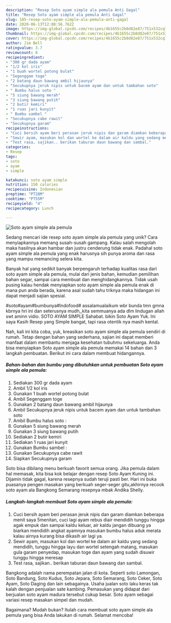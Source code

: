 ```yaml
---
description: "Resep Soto ayam simple ala pemula Anti Gagal"
title: "Resep Soto ayam simple ala pemula Anti Gagal"
slug: 185-resep-soto-ayam-simple-ala-pemula-anti-gagal
date: 2020-06-13T12:08:56.762Z
image: https://img-global.cpcdn.com/recipes/4b1655c2b8d82e87/751x532cq70/soto-ayam-simple-ala-pemula-foto-resep-utama.jpg
thumbnail: https://img-global.cpcdn.com/recipes/4b1655c2b8d82e87/751x532cq70/soto-ayam-simple-ala-pemula-foto-resep-utama.jpg
cover: https://img-global.cpcdn.com/recipes/4b1655c2b8d82e87/751x532cq70/soto-ayam-simple-ala-pemula-foto-resep-utama.jpg
author: Jim Bell
ratingvalue: 3.7
reviewcount: 8
recipeingredient:
- "300 gr dada ayam"
- "1/2 kol iris"
- "1 buah wortel potong bulat"
- "Segenggam toge"
- "2 batang daun bawang ambil hijaunya"
- "Secukupnya jeruk nipis untuk bacem ayam dan untuk tambahan soto"
- " Bumbu halus soto "
- "5 siung bawang merah"
- "3 siung bawang putih"
- "2 butir kemiri"
- "1 ruas jari kunyit"
- " Bumbu sambel "
- "Secukupnya cabe rawit"
- "Secukupnya garam"
recipeinstructions:
- "Cuci bersih ayam beri perasan jeruk nipis dan garam diamkan beberapa menit saya 5menitan, cuci lagi ayam rebus diair mendidih tunggu hingga agak empuk dan sampai kaldu keluar, air kaldu jangan dibuang ya biarkan mendidih angkat ayamnya masukan bumbu halus aduk merata kalau airnya kurang bisa dikasih air lagi ya."
- "Sewir ayam, masukan kol dan wortel ke dalam air kaldu yang sedang mendidih, tunggu hingga layu dan wortel setengah matang, masukan gula garam penyedap, masukan toge dan ayam yang sudah disuwir tunggu hingga meresap"
- "Test rasa, sajikan.. berikan taburan daun bawang dan sambal."
categories:
- Resep
tags:
- soto
- ayam
- simple

katakunci: soto ayam simple 
nutrition: 150 calories
recipecuisine: Indonesian
preptime: "PT28M"
cooktime: "PT55M"
recipeyield: "4"
recipecategory: Lunch

---
```



![Soto ayam simple ala pemula](https://img-global.cpcdn.com/recipes/4b1655c2b8d82e87/751x532cq70/soto-ayam-simple-ala-pemula-foto-resep-utama.jpg)

Sedang mencari ide resep soto ayam simple ala pemula yang unik? Cara menyiapkannya memang susah-susah gampang. Kalau salah mengolah maka hasilnya akan hambar dan justru cenderung tidak enak. Padahal soto ayam simple ala pemula yang enak harusnya sih punya aroma dan rasa yang mampu memancing selera kita.

Banyak hal yang sedikit banyak berpengaruh terhadap kualitas rasa dari soto ayam simple ala pemula, mulai dari jenis bahan, kemudian pemilihan bahan segar, sampai cara membuat dan menghidangkannya. Tidak usah pusing kalau hendak menyiapkan soto ayam simple ala pemula enak di mana pun anda berada, karena asal sudah tahu triknya maka hidangan ini dapat menjadi sajian spesial.

#soto#ayam#bumbunya#Indofood# assalamualaikum wbr bunda tmn gmna kbrnya hri ini dan seterusnya mudh,,kita semmuanya ada dlm lindugan allah swt aminn vidio. SOTO AYAM SIMPLE Sahabat. bikin Soto Ayam Yuk. Ini saya Kasih Resep yang Simple bangat, tapi rasa otentik nya masih kental.


Nah, kali ini kita coba, yuk, kreasikan soto ayam simple ala pemula sendiri di rumah. Tetap dengan bahan yang sederhana, sajian ini dapat memberi manfaat dalam membantu menjaga kesehatan tubuhmu sekeluarga. Anda bisa menyiapkan Soto ayam simple ala pemula memakai 14 bahan dan 3 langkah pembuatan. Berikut ini cara dalam membuat hidangannya.

<!--inarticleads1-->

##### Bahan-bahan dan bumbu yang dibutuhkan untuk pembuatan Soto ayam simple ala pemula:

1. Sediakan 300 gr dada ayam
1. Ambil 1/2 kol iris
1. Gunakan 1 buah wortel potong bulat
1. Ambil Segenggam toge
1. Gunakan 2 batang daun bawang ambil hijaunya
1. Ambil Secukupnya jeruk nipis untuk bacem ayam dan untuk tambahan soto
1. Ambil  Bumbu halus soto :
1. Gunakan 5 siung bawang merah
1. Gunakan 3 siung bawang putih
1. Sediakan 2 butir kemiri
1. Sediakan 1 ruas jari kunyit
1. Gunakan  Bumbu sambel :
1. Gunakan Secukupnya cabe rawit
1. Siapkan Secukupnya garam


Soto bisa dibilang menu berkuah favorit semua orang. Jika pemula dalam hal memasak, kita bisa kok belajar dengan resep Soto Ayam Kuning ini. Dijamin tidak gagal, karena resepnya sudah teruji pasti ber. Hari ini buka puasanya pengen masakan yang berkuah seger-seger gitu,akhirnya recook soto ayam ala Bangkong Semarang resepnya mbak Andika Shelly. 

<!--inarticleads2-->

##### Langkah-langkah membuat Soto ayam simple ala pemula:

1. Cuci bersih ayam beri perasan jeruk nipis dan garam diamkan beberapa menit saya 5menitan, cuci lagi ayam rebus diair mendidih tunggu hingga agak empuk dan sampai kaldu keluar, air kaldu jangan dibuang ya biarkan mendidih angkat ayamnya masukan bumbu halus aduk merata kalau airnya kurang bisa dikasih air lagi ya.
1. Sewir ayam, masukan kol dan wortel ke dalam air kaldu yang sedang mendidih, tunggu hingga layu dan wortel setengah matang, masukan gula garam penyedap, masukan toge dan ayam yang sudah disuwir tunggu hingga meresap
1. Test rasa, sajikan.. berikan taburan daun bawang dan sambal.


Bangkong adalah nama perempatan jalan di kota. Seperti soto Lamongan, Soto Bandung, Soto Kudus, Soto Jepara, Soto Semarang, Soto Ceker, Soto Ayam, Soto Daging dan lain sebagainya. Usaha jualan soto laku keras tak kalah dengan penjualan sate kambing. Pemasukan yang didapat dari berjualan soto ayam madura tersebut cukup besar. Soto ayam sebagai variasi resep masakan simpel dan mudah. 

Bagaimana? Mudah bukan? Itulah cara membuat soto ayam simple ala pemula yang bisa Anda lakukan di rumah. Selamat mencoba!
